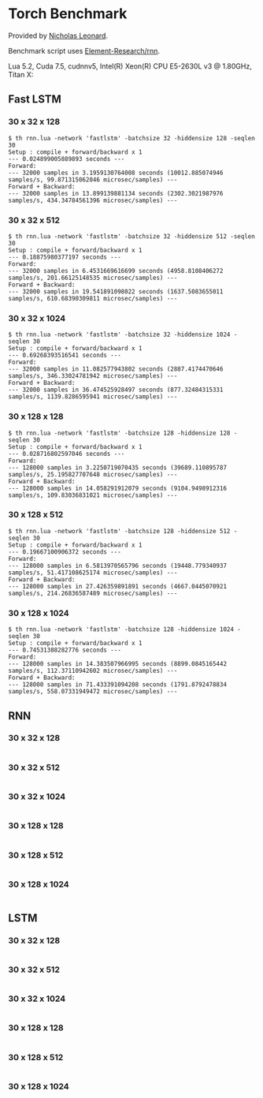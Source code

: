 # Torch Benchmark

Provided by [Nicholas Leonard](https://github.com/nicholas-leonard).

Benchmark script uses [Element-Research/rnn](https://github.com/Element-Research/rnn).

Lua 5.2, Cuda 7.5, cudnnv5, Intel(R) Xeon(R) CPU E5-2630L v3 @ 1.80GHz, Titan X:


## Fast LSTM


### 30 x 32 x 128

```
$ th rnn.lua -network 'fastlstm' -batchsize 32 -hiddensize 128 -seqlen 30
Setup : compile + forward/backward x 1  
--- 0.024899005889893 seconds ---
Forward:
--- 32000 samples in 3.1959130764008 seconds (10012.885074946 samples/s, 99.871315062046 microsec/samples) ---  
Forward + Backward:
--- 32000 samples in 13.899139881134 seconds (2302.3021987976 samples/s, 434.34784561396 microsec/samples) ---
``` 

### 30 x 32 x 512

```
$ th rnn.lua -network 'fastlstm' -batchsize 32 -hiddensize 512 -seqlen 30
Setup : compile + forward/backward x 1  
--- 0.18875980377197 seconds ---
Forward:
--- 32000 samples in 6.4531669616699 seconds (4958.8108406272 samples/s, 201.66125148535 microsec/samples) ---  
Forward + Backward:
--- 32000 samples in 19.541891098022 seconds (1637.5083655011 samples/s, 610.68390309811 microsec/samples) ---
```  

### 30 x 32 x 1024

```
$ th rnn.lua -network 'fastlstm' -batchsize 32 -hiddensize 1024 -seqlen 30
Setup : compile + forward/backward x 1  
--- 0.69268393516541 seconds ---
Forward:
--- 32000 samples in 11.082577943802 seconds (2887.4174470646 samples/s, 346.33024781942 microsec/samples) ---  
Forward + Backward:
--- 32000 samples in 36.474525928497 seconds (877.32484315331 samples/s, 1139.8286595941 microsec/samples) ---
``` 

### 30 x 128 x 128


```
$ th rnn.lua -network 'fastlstm' -batchsize 128 -hiddensize 128 -seqlen 30
Setup : compile + forward/backward x 1  
--- 0.028716802597046 seconds ---
Forward:
--- 128000 samples in 3.2250719070435 seconds (39689.110895787 samples/s, 25.195827707648 microsec/samples) --- 
Forward + Backward:
--- 128000 samples in 14.058291912079 seconds (9104.9498912316 samples/s, 109.83036831021 microsec/samples) ---
``` 

### 30 x 128 x 512


```
$ th rnn.lua -network 'fastlstm' -batchsize 128 -hiddensize 512 -seqlen 30
Setup : compile + forward/backward x 1  
--- 0.19667100906372 seconds ---
Forward:
--- 128000 samples in 6.5813970565796 seconds (19448.779340937 samples/s, 51.417108625174 microsec/samples) --- 
Forward + Backward:
--- 128000 samples in 27.426359891891 seconds (4667.0445070921 samples/s, 214.26836587489 microsec/samples) --- 
``` 

### 30 x 128 x 1024

```
$ th rnn.lua -network 'fastlstm' -batchsize 128 -hiddensize 1024 -seqlen 30
Setup : compile + forward/backward x 1  
--- 0.74531388282776 seconds ---
Forward:
--- 128000 samples in 14.383507966995 seconds (8899.0845165442 samples/s, 112.37110942602 microsec/samples) --- 
Forward + Backward:
--- 128000 samples in 71.433391094208 seconds (1791.8792478834 samples/s, 558.07331949472 microsec/samples) --- 
```




## RNN


### 30 x 32 x 128

```

``` 

### 30 x 32 x 512

```

``` 

### 30 x 32 x 1024

```

``` 

### 30 x 128 x 128

```

``` 

### 30 x 128 x 512

```

``` 

### 30 x 128 x 1024

```

``` 


## LSTM


### 30 x 32 x 128

```

``` 

### 30 x 32 x 512

```

``` 

### 30 x 32 x 1024

```

``` 

### 30 x 128 x 128

```

``` 

### 30 x 128 x 512

```

``` 

### 30 x 128 x 1024

```

``` 

